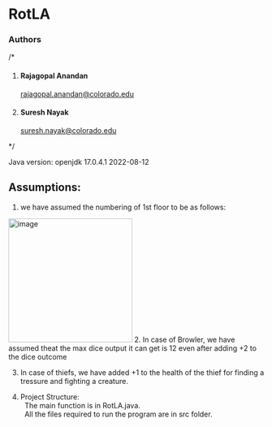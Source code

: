 # RotLA

### Authors
/*
1. #### Rajagopal Anandan
    rajagopal.anandan@colorado.edu

1. #### Suresh Nayak 
     suresh.nayak@colorado.edu

*/

Java version: openjdk 17.0.4.1 2022-08-12

## Assumptions:
1. we have assumed the numbering of 1st floor to be as follows:  
  <img width="244" alt="image" src="https://user-images.githubusercontent.com/42914453/192075159-9274e023-8b25-4a4c-8bc7-2ee4c3354768.png">
2. In case of Browler, we have assumed theat the max dice output it can get is 12 even after adding +2 to the dice outcome

3. In case of thiefs, we have added +1 to the health of the thief for finding a tressure and fighting a creature. 

4. Project Structure:  
  &nbsp; The main function is in RotLA.java.  
  &nbsp; All the files required to run the program are in src folder.  
